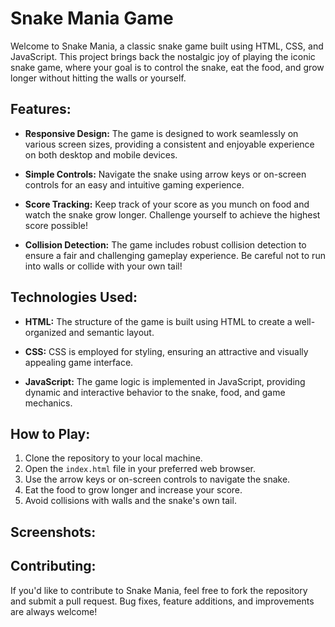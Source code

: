 # Snake Mania Game

Welcome to Snake Mania, a classic snake game built using HTML, CSS, and JavaScript. This project brings back the nostalgic joy of playing the iconic snake game, where your goal is to control the snake, eat the food, and grow longer without hitting the walls or yourself.

## Features:

- **Responsive Design:** The game is designed to work seamlessly on various screen sizes, providing a consistent and enjoyable experience on both desktop and mobile devices.

- **Simple Controls:** Navigate the snake using arrow keys or on-screen controls for an easy and intuitive gaming experience.

- **Score Tracking:** Keep track of your score as you munch on food and watch the snake grow longer. Challenge yourself to achieve the highest score possible!

- **Collision Detection:** The game includes robust collision detection to ensure a fair and challenging gameplay experience. Be careful not to run into walls or collide with your own tail!

## Technologies Used:

- **HTML:** The structure of the game is built using HTML to create a well-organized and semantic layout.

- **CSS:** CSS is employed for styling, ensuring an attractive and visually appealing game interface.

- **JavaScript:** The game logic is implemented in JavaScript, providing dynamic and interactive behavior to the snake, food, and game mechanics.

## How to Play:

1. Clone the repository to your local machine.
2. Open the `index.html` file in your preferred web browser.
3. Use the arrow keys or on-screen controls to navigate the snake.
4. Eat the food to grow longer and increase your score.
5. Avoid collisions with walls and the snake's own tail.

## Screenshots:



## Contributing:

If you'd like to contribute to Snake Mania, feel free to fork the repository and submit a pull request. Bug fixes, feature additions, and improvements are always welcome!

